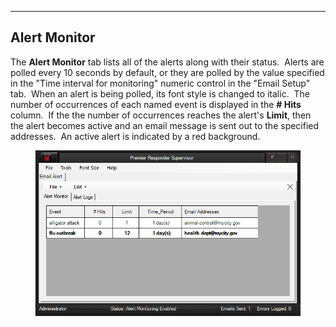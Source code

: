  -------------------
  **Alert Monitor**
  -------------------

The **Alert Monitor** tab lists all of the alerts along with their
status.  Alerts are polled every 10 seconds by default, or they are
polled by the value specified in the \"Time interval for monitoring\"
numeric control in the \"Email Setup\" tab.  When an alert is being
polled, its font style is changed to italic.  The number of occurrences
of each named event is displayed in the **\# Hits** column.  If the the
number of occurrences reaches the alert\'s **Limit**, then the alert
becomes active and an email message is sent out to the specified
addresses.  An active alert is indicated by a red background.

<figure><img src=".gitbook/assets/Alert Monitor/image001.png" alt=""><figcaption></figcaption></figure>
